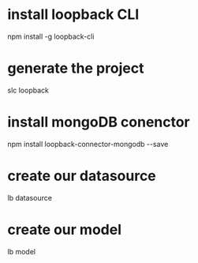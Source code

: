 # install loopback CLI
npm install -g loopback-cli

# generate the project
slc loopback

# install mongoDB conenctor
npm install loopback-connector-mongodb --save

# create our datasource
lb datasource

# create our model
lb model